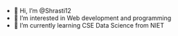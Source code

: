 - 👋 Hi, I’m @Shrasti12
- 👀 I’m interested in Web development and programming 
- 🌱 I’m currently learning CSE Data Science from NIET
